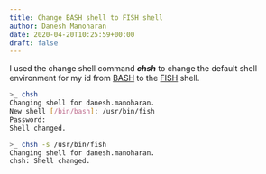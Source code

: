 ```yaml
---
title: Change BASH shell to FISH shell
author: Danesh Manoharan
date: 2020-04-20T10:25:59+00:00
draft: false
---
```

I used the change shell command _**chsh**_ to change the default shell environment for my id from [BASH][1] to the [FISH][2] shell.

```bash
>_ chsh 
Changing shell for danesh.manoharan. 
New shell [/bin/bash]: /usr/bin/fish 
Password: 
Shell changed. 

>_ chsh -s /usr/bin/fish 
Changing shell for danesh.manoharan. 
chsh: Shell changed. 
```

 [1]: https://www.gnu.org/software/bash/
 [2]: https://fishshell.com/
